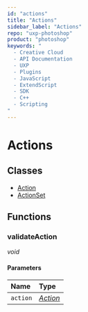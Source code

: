 ```yaml
---
id: "actions"
title: "Actions"
sidebar_label: "Actions"
repo: "uxp-photoshop"
product: "photoshop"
keywords: "
  - Creative Cloud
  - API Documentation
  - UXP
  - Plugins
  - JavaScript
  - ExtendScript
  - SDK
  - C++
  - Scripting
"
---
```


# Actions

## Classes

- [Action](/ps_reference/classes/action/)
- [ActionSet](/ps_reference/classes/actionset/)

## Functions

### validateAction

*void*

#### Parameters

| Name | Type |
| :------ | :------ |
| `action` | [*Action*](/ps_reference/classes/action/) |
